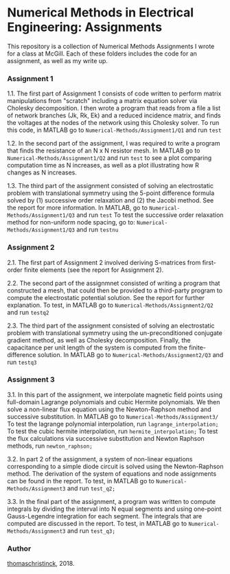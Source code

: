 # Numerical Methods in Electrical Engineering: Assignments

This repository is a collection of Numerical Methods Assignments I wrote for a class at McGill. Each of these folders includes the code for an assignment, as well as my write up. 

### Assignment 1

1.1. The first part of Assignment 1 consists of code written to perform matrix manipulations from "scratch" including a matrix equation solver via Cholesky decomposition. I then wrote a program that reads from a file a list of network branches (Jk, Rk, Ek) and a reduced incidence matrix, and finds the voltages at the nodes of the network using this Cholesky solver. 
To run this code, in MATLAB go to ```Numerical-Methods/Assignment1/Q1``` and run ```test```

1.2. In the second part of the assignment, I was required to write a program that finds the resistance of an N x N resistor mesh. 
In MATLAB go to ```Numerical-Methods/Assignment1/Q2``` and run ```test``` to see a plot comparing computation time as N increases, as well as a plot illustrating how R changes as N increases.

1.3. The third part of the assignment consisted of solving an electrostatic problem with translational symmetry using the 5-point difference formula solved by (1) successive order relaxation and (2) the Jacobi method. See the report for more information.
In MATLAB, go to ```Numerical-Methods/Assignment1/Q3``` and run ```test```
To test the successive order relaxation method for non-uniform node spacing, go to:
```Numerical-Methods/Assignment1/Q3``` and run ```testnu```

### Assignment 2

2.1. The first part of Assignment 2 involved deriving S-matrices from first-order finite elements (see the report for Assignment 2).

2.2. The second part of the assignmnet consisted of writing a program that constructed a mesh, that could then be provided to a third-party program to compute the electrostatic potential solution. See the report for further explanation. 
To test, in MATLAB go to ```Numerical-Methods/Assignment2/Q2``` and run ```testq2```

2.3. The third part of the assignment consisted of solving an electrostatic problem with translational symmetry using the un-preconditioned conjugate gradient method, as well as Cholesky decomposition. Finally, the capacitance per unit length of the system is computed from the finite-difference solution. 
In MATLAB go to ```Numerical-Methods/Assignment2/Q3``` and run ```testq3```

### Assignment 3 

3.1.  In this part of the assignment, we interpolate magnetic field points using full-domain Lagrange polynomials and cubic Hermite polynomials. We then solve a non-linear flux equation using the Newton-Raphson method and successive substitution.
In MATLAB go to ```Numerical-Methods/Assignment3/```
To test the lagrange polynomial interpolation, run ```lagrange_interpolation;```
To test the cubic hermite interpolation, run ```hermite_interpolation;```
To test the flux calculations via successive substitution and Newton Raphson methods, run ```newton_raphson;```

3.2. In part 2 of the assignment, a system of non-linear equations corresponding to a simple diode circuit is solved using the Newton-Raphson method. The derivation of the system of equations and node assignments can be found in the report.
To test, in MATLAB go to ```Numerical-Methods/Assignment3``` and run ```test_q2;```

3.3. In the final part of the assignment, a program was written to compute integrals by dividing the interval into N equal segments and using one-point Gauss-Legendre integration for each segment. The integrals that are computed are discussed in the report.
To test, in MATLAB go to ```Numerical-Methods/Assignment3``` and run ```test_q3;```

### Author

[thomaschristinck](https://github.com/thomaschristinck/), 2018.
